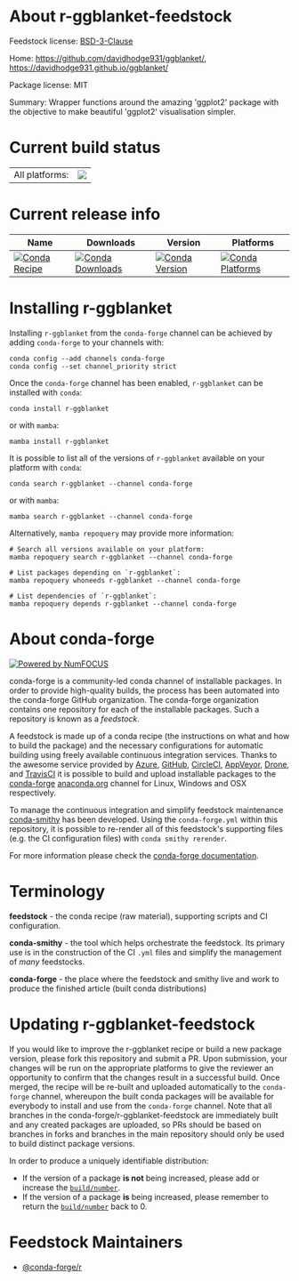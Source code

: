 About r-ggblanket-feedstock
===========================

Feedstock license: [BSD-3-Clause](https://github.com/conda-forge/r-ggblanket-feedstock/blob/main/LICENSE.txt)

Home: https://github.com/davidhodge931/ggblanket/, https://davidhodge931.github.io/ggblanket/

Package license: MIT

Summary: Wrapper functions around the amazing 'ggplot2' package with the objective to make beautiful 'ggplot2' visualisation simpler.

Current build status
====================


<table><tr><td>All platforms:</td>
    <td>
      <a href="https://dev.azure.com/conda-forge/feedstock-builds/_build/latest?definitionId=16183&branchName=main">
        <img src="https://dev.azure.com/conda-forge/feedstock-builds/_apis/build/status/r-ggblanket-feedstock?branchName=main">
      </a>
    </td>
  </tr>
</table>

Current release info
====================

| Name | Downloads | Version | Platforms |
| --- | --- | --- | --- |
| [![Conda Recipe](https://img.shields.io/badge/recipe-r--ggblanket-green.svg)](https://anaconda.org/conda-forge/r-ggblanket) | [![Conda Downloads](https://img.shields.io/conda/dn/conda-forge/r-ggblanket.svg)](https://anaconda.org/conda-forge/r-ggblanket) | [![Conda Version](https://img.shields.io/conda/vn/conda-forge/r-ggblanket.svg)](https://anaconda.org/conda-forge/r-ggblanket) | [![Conda Platforms](https://img.shields.io/conda/pn/conda-forge/r-ggblanket.svg)](https://anaconda.org/conda-forge/r-ggblanket) |

Installing r-ggblanket
======================

Installing `r-ggblanket` from the `conda-forge` channel can be achieved by adding `conda-forge` to your channels with:

```
conda config --add channels conda-forge
conda config --set channel_priority strict
```

Once the `conda-forge` channel has been enabled, `r-ggblanket` can be installed with `conda`:

```
conda install r-ggblanket
```

or with `mamba`:

```
mamba install r-ggblanket
```

It is possible to list all of the versions of `r-ggblanket` available on your platform with `conda`:

```
conda search r-ggblanket --channel conda-forge
```

or with `mamba`:

```
mamba search r-ggblanket --channel conda-forge
```

Alternatively, `mamba repoquery` may provide more information:

```
# Search all versions available on your platform:
mamba repoquery search r-ggblanket --channel conda-forge

# List packages depending on `r-ggblanket`:
mamba repoquery whoneeds r-ggblanket --channel conda-forge

# List dependencies of `r-ggblanket`:
mamba repoquery depends r-ggblanket --channel conda-forge
```


About conda-forge
=================

[![Powered by
NumFOCUS](https://img.shields.io/badge/powered%20by-NumFOCUS-orange.svg?style=flat&colorA=E1523D&colorB=007D8A)](https://numfocus.org)

conda-forge is a community-led conda channel of installable packages.
In order to provide high-quality builds, the process has been automated into the
conda-forge GitHub organization. The conda-forge organization contains one repository
for each of the installable packages. Such a repository is known as a *feedstock*.

A feedstock is made up of a conda recipe (the instructions on what and how to build
the package) and the necessary configurations for automatic building using freely
available continuous integration services. Thanks to the awesome service provided by
[Azure](https://azure.microsoft.com/en-us/services/devops/), [GitHub](https://github.com/),
[CircleCI](https://circleci.com/), [AppVeyor](https://www.appveyor.com/),
[Drone](https://cloud.drone.io/welcome), and [TravisCI](https://travis-ci.com/)
it is possible to build and upload installable packages to the
[conda-forge](https://anaconda.org/conda-forge) [anaconda.org](https://anaconda.org/)
channel for Linux, Windows and OSX respectively.

To manage the continuous integration and simplify feedstock maintenance
[conda-smithy](https://github.com/conda-forge/conda-smithy) has been developed.
Using the ``conda-forge.yml`` within this repository, it is possible to re-render all of
this feedstock's supporting files (e.g. the CI configuration files) with ``conda smithy rerender``.

For more information please check the [conda-forge documentation](https://conda-forge.org/docs/).

Terminology
===========

**feedstock** - the conda recipe (raw material), supporting scripts and CI configuration.

**conda-smithy** - the tool which helps orchestrate the feedstock.
                   Its primary use is in the construction of the CI ``.yml`` files
                   and simplify the management of *many* feedstocks.

**conda-forge** - the place where the feedstock and smithy live and work to
                  produce the finished article (built conda distributions)


Updating r-ggblanket-feedstock
==============================

If you would like to improve the r-ggblanket recipe or build a new
package version, please fork this repository and submit a PR. Upon submission,
your changes will be run on the appropriate platforms to give the reviewer an
opportunity to confirm that the changes result in a successful build. Once
merged, the recipe will be re-built and uploaded automatically to the
`conda-forge` channel, whereupon the built conda packages will be available for
everybody to install and use from the `conda-forge` channel.
Note that all branches in the conda-forge/r-ggblanket-feedstock are
immediately built and any created packages are uploaded, so PRs should be based
on branches in forks and branches in the main repository should only be used to
build distinct package versions.

In order to produce a uniquely identifiable distribution:
 * If the version of a package **is not** being increased, please add or increase
   the [``build/number``](https://docs.conda.io/projects/conda-build/en/latest/resources/define-metadata.html#build-number-and-string).
 * If the version of a package **is** being increased, please remember to return
   the [``build/number``](https://docs.conda.io/projects/conda-build/en/latest/resources/define-metadata.html#build-number-and-string)
   back to 0.

Feedstock Maintainers
=====================

* [@conda-forge/r](https://github.com/conda-forge/r/)


